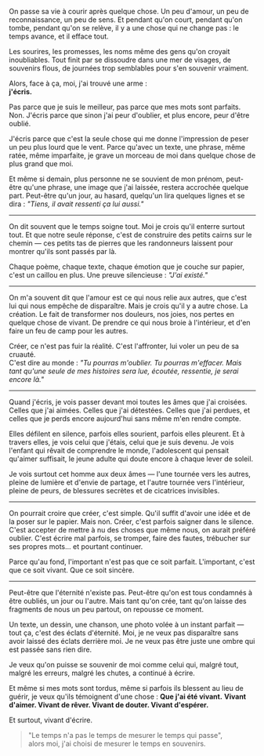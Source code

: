 On passe sa vie à courir après quelque chose. Un peu d'amour, un peu de reconnaissance, un peu de sens. Et pendant qu'on court, pendant qu'on tombe, pendant qu'on se relève, il y a une chose qui ne change pas : le temps avance, et il efface tout.

Les sourires, les promesses, les noms même des gens qu'on croyait inoubliables. Tout finit par se dissoudre dans une mer de visages, de souvenirs flous, de journées trop semblables pour s'en souvenir vraiment.

Alors, face à ça, moi, j'ai trouvé une arme :  
**j'écris.**

Pas parce que je suis le meilleur, pas parce que mes mots sont parfaits. Non. J'écris parce que sinon j'ai peur d'oublier, et plus encore, peur d'être oublié.

J'écris parce que c'est la seule chose qui me donne l'impression de peser un peu plus lourd que le vent. Parce qu'avec un texte, une phrase, même ratée, même imparfaite, je grave un morceau de moi dans quelque chose de plus grand que moi.

Et même si demain, plus personne ne se souvient de mon prénom, peut-être qu'une phrase, une image que j'ai laissée, restera accrochée quelque part.  Peut-être qu'un jour, au hasard, quelqu'un lira quelques lignes et se dira :  _"Tiens, il avait ressenti ça lui aussi."_

---

On dit souvent que le temps soigne tout. Moi je crois qu'il enterre surtout tout. Et que notre seule réponse, c'est de construire des petits cairns sur le chemin — ces petits tas de pierres que les randonneurs laissent pour montrer qu'ils sont passés par là.

Chaque poème, chaque texte, chaque émotion que je couche sur papier, c'est un caillou en plus. Une preuve silencieuse :  _"J'ai existé."_

---

On m'a souvent dit que l'amour est ce qui nous relie aux autres, que c'est lui qui nous empêche de disparaître. Mais je crois qu'il y a autre chose. La création. Le fait de transformer nos douleurs, nos joies, nos pertes en quelque chose de vivant. De prendre ce qui nous broie à l'intérieur, et d'en faire un feu de camp pour les autres.

Créer, ce n'est pas fuir la réalité. C'est l'affronter, lui voler un peu de sa cruauté.  
C'est dire au monde : _"Tu pourras m'oublier. Tu pourras m'effacer. Mais tant qu'une seule de mes histoires sera lue, écoutée, ressentie, je serai encore là."_

---

Quand j'écris, je vois passer devant moi toutes les âmes que j'ai croisées. Celles que j'ai aimées. Celles que j'ai détestées. Celles que j'ai perdues, et celles que je perds encore aujourd'hui sans même m'en rendre compte.

Elles défilent en silence, parfois elles sourient, parfois elles pleurent. Et à travers elles, je vois celui que j'étais, celui que je suis devenu. Je vois l'enfant qui rêvait de comprendre le monde, l'adolescent qui pensait qu'aimer suffisait, le jeune adulte qui doute encore à chaque lever de soleil.

Je vois surtout cet homme aux deux âmes — l'une tournée vers les autres, pleine de lumière et d'envie de partage, et l'autre tournée vers l'intérieur, pleine de peurs, de blessures secrètes et de cicatrices invisibles.

---

On pourrait croire que créer, c'est simple. Qu'il suffit d'avoir une idée et de la poser sur le papier. Mais non. Créer, c'est parfois saigner dans le silence. C'est accepter de mettre à nu des choses que même nous, on aurait préféré oublier. C'est écrire mal parfois, se tromper, faire des fautes, trébucher sur ses propres mots... et pourtant continuer.

Parce qu'au fond, l'important n'est pas que ce soit parfait. L'important, c'est que ce soit vivant. Que ce soit sincère.

---

Peut-être que l'éternité n'existe pas. Peut-être qu'on est tous condamnés à être oubliés, un jour ou l'autre. Mais tant qu'on crée, tant qu'on laisse des fragments de nous un peu partout, on repousse ce moment.

Un texte, un dessin, une chanson, une photo volée à un instant parfait — tout ça, c'est des éclats d'éternité. Moi, je ne veux pas disparaître sans avoir laissé des éclats derrière moi. Je ne veux pas être juste une ombre qui est passée sans rien dire.

Je veux qu'on puisse se souvenir de moi comme celui qui, malgré tout, malgré les erreurs, malgré les chutes, a continué à écrire.

Et même si mes mots sont tordus, même si parfois ils blessent au lieu de guérir, je veux qu'ils témoignent d'une chose :
**Que j'ai été vivant.** **Vivant d'aimer. Vivant de rêver. Vivant de douter. Vivant d'espérer.**

Et surtout, vivant d'écrire.
> "Le temps n'a pas le temps de mesurer le temps qui passe",  
> alors moi, j'ai choisi de mesurer le temps en souvenirs.
